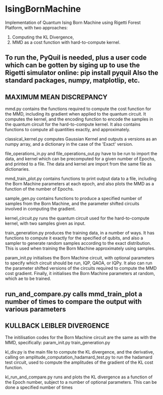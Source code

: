 # IsingBornMachine
Implementation of Quantum Ising Born Machine using Rigetti Forest Platform, with two approaches: 
1. Computing the KL Divergence, 
2. MMD as a cost function with hard-to-compute kernel.

To run the, PyQuil is needed, plus a user code which can be gotten by siging up to use the Rigetti simulator online:
pip install pyquil
Also the standard packages, numpy, matplotlip, etc.
---------------------------------------------------------------------------------------------
MAXIMUM MEAN DISCREPANCY
----------------------------------------------------------------------------------------------
mmd.py contains the functions required to compute the cost function for the MMD, including its gradient when 
        applied to the quantum circuit. It computes the kernel, and the encoding function to encode the samples in 
         the quantum circuit for the hard-to-compute kernel. It also contains functions to compute all quantities exactly,
         and approximately.
        
      
classical_kernel.py computes Gaussian Kernel and outputs a versions as an numpy array, and a dictionary in the case of the 'Exact' 
                    version.

file_operations_in.py and file_operations_out.py have to be run to import the data, and kernel 
which can be precomputed for a given number of Epochs, and printed to a file. The data and kernel are import from the same file as dictionaries.

mmd_train_plot.py contains functions to print output data to a file, including the Born Machine parameters at each epoch, and also 
                  plots the MMD as a function of the number of Epochs.

sample_gen.py contains functions to produce a specified number of samples from the Born Machine, and the parameter shifted circuits   
              involved in computing the gradient.
              
kernel_circuit.py runs the  quantum circuit used for the hard-to-compute kernel, with two samples given as input. 

train_generation.py produces the training data, in a number of ways. It has functions to compute it exactly for the specified 
                    of qubits, and also a sampler to generate random samples according to the exact distribution. This is used 
                    when training the Born Machine approximately using samples.
          
param_init.py initialises the Born Machine circuit, with optional parameters to specify which circuit should be run, IQP, QAOA, or 
              IQPy. It also can run the parameter shifted versions of the circuits required to compute the MMD cost gradient.
              Finally, it initialises the Born Machine parameters at random, which ae to be trained.
              
run_and_compare.py calls mmd_train_plot a number of times to compare the output with various parameters
---------------------------------------------------------------------------
KULLBACK LEIBLER DIVERGENCE
---------------------------------------------------------------------------
The initilisation codes for the Born Machine circuit are the same as with the MMD,
specifically:
param_init.py
train_generation.py

kl_div.py is the main file to compute the KL divergence, and the derivative, calling on
amplitude_computation_hadamard_test.py to run the hadamard test circuit, used to compute the amplitudes of the gradient of the KL cost function.

kl_run_and_compare.py runs and plots the KL divergence as a function of the Epoch number, subject
to a number of optional parameters. This can be done a specified number of times
